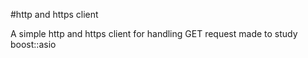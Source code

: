#http and https client

A simple http and https client for handling GET request made to study boost::asio
